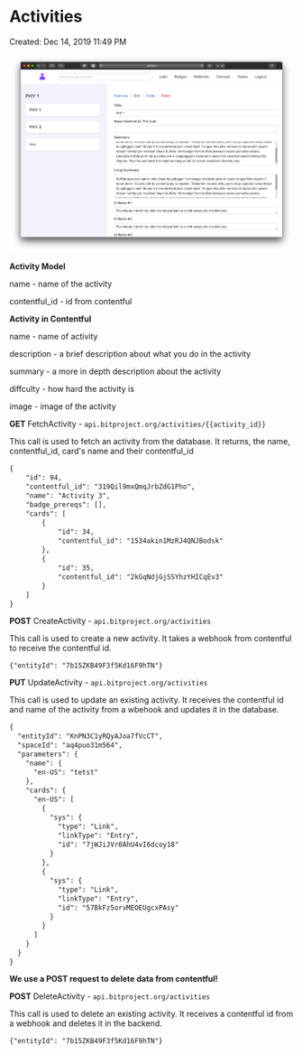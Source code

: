 # Activities

Created: Dec 14, 2019 11:49 PM

![Activities/Screen_Shot_2019-12-11_at_12.59.50_PM.png](Activities/Screen_Shot_2019-12-11_at_12.59.50_PM.png)

**Activity Model**

name - name of the activity

contentful_id - id from contentful

**Activity in Contentful**

name - name of activity

description - a brief description about what you do in the activity

summary - a more in depth description about the activity

diffculty - how hard the activity is

image - image of the activity

**GET** FetchActivity - `api.bitproject.org/activities/{{activity_id}}`

This call is used to fetch an activity from the database. It returns, the name, contentful_id, card's name and their contentful_id

    {
        "id": 94,
        "contentful_id": "319Qil9mxQmqJrbZdG1Pho",
        "name": "Activity 3",
        "badge_prereqs": [],
        "cards": [
            {
                "id": 34,
                "contentful_id": "1534akin1MzRJ4QNJBodsk"
            },
            {
                "id": 35,
                "contentful_id": "2kGqNdjGjSSYhzYHICqEv3"
            }
        ]
    }

**POST** CreateActivity - `api.bitproject.org/activities`

This call is used to create a new activity. It takes a webhook from contentful to receive the contentful id.

    {"entityId": "7b15ZKB49F3f5Kd16F9hTN"}

**PUT**  UpdateActivity - `api.bitproject.org/activities`

This call is used to update an existing activity. It receives the contentful id and name of the activity from a wbehook and updates it in the database.

    {
      "entityId": "KnPN3C1yRQyAJoa7fVcCT",
      "spaceId": "aq4puo31m564",
      "parameters": {
        "name": {
          "en-US": "tetst"
        },
        "cards": {
          "en-US": [
            {
              "sys": {
                "type": "Link",
                "linkType": "Entry",
                "id": "7jWJiJVr0AhU4vI6dcoy18"
              }
            },
            {
              "sys": {
                "type": "Link",
                "linkType": "Entry",
                "id": "57BkFz5orvMEOEUgcxPAsy"
              }
            }
          ]
        }
      }
    }

**We use a POST request to delete data from contentful!**

**POST** DeleteActivity - `api.bitproject.org/activities`

This call is used to delete an existing activity. It receives a contentful id from a webhook and deletes it in the backend.

    {"entityId": "7b15ZKB49F3f5Kd16F9hTN"}